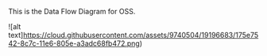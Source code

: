 This is the Data Flow Diagram for OSS.


![alt text]https://cloud.githubusercontent.com/assets/9740504/19196683/175e7542-8c7c-11e6-805e-a3adc68fb472.png)

